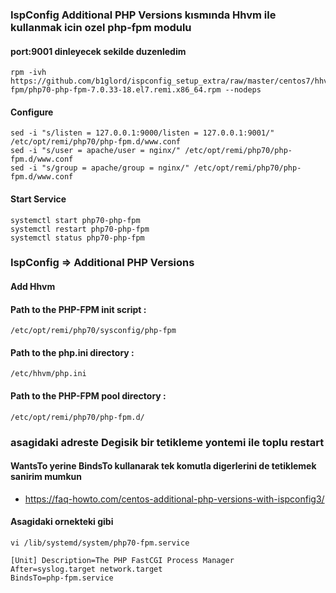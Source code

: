 ### IspConfig Additional PHP Versions kısmında Hhvm ile kullanmak icin ozel php-fpm modulu
#### port:9001 dinleyecek sekilde duzenledim

```
rpm -ivh https://github.com/b1glord/ispconfig_setup_extra/raw/master/centos7/hhvm-fpm/php70-php-fpm-7.0.33-18.el7.remi.x86_64.rpm --nodeps
```
#### Configure 
```
sed -i "s/listen = 127.0.0.1:9000/listen = 127.0.0.1:9001/" /etc/opt/remi/php70/php-fpm.d/www.conf
sed -i "s/user = apache/user = nginx/" /etc/opt/remi/php70/php-fpm.d/www.conf
sed -i "s/group = apache/group = nginx/" /etc/opt/remi/php70/php-fpm.d/www.conf
```
#### Start Service
```
systemctl start php70-php-fpm
systemctl restart php70-php-fpm
systemctl status php70-php-fpm
```

### IspConfig => Additional PHP Versions
#### Add Hhvm

#### Path to the PHP-FPM init script 	  :	
```/etc/opt/remi/php70/sysconfig/php-fpm```
#### Path to the php.ini directory   	  :	
```/etc/hhvm/php.ini```
#### Path to the PHP-FPM pool directory	:	
```/etc/opt/remi/php70/php-fpm.d/```


### asagidaki adreste Degisik bir tetikleme yontemi ile toplu restart
#### WantsTo yerine BindsTo kullanarak tek komutla digerlerini de tetiklemek sanirim mumkun
* https://faq-howto.com/centos-additional-php-versions-with-ispconfig3/

#### Asagidaki ornekteki gibi
```
vi /lib/systemd/system/php70-fpm.service

[Unit] Description=The PHP FastCGI Process Manager
After=syslog.target network.target
BindsTo=php-fpm.service 
```
